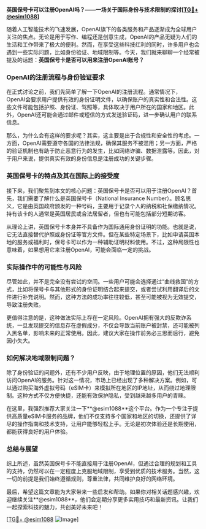 **英国保号卡可以注册OpenAI吗？——一场关于国际身份与技术限制的探讨[[TG💪+ @esim1088](https://t.me/s/esim1088)]**

随着人工智能技术的飞速发展，OpenAI旗下的各类服务和产品逐渐成为全球用户关注的焦点。无论是用于写作、编程还是创意生成，OpenAI的产品无疑为人们的生活和工作带来了极大的便利。然而，在享受这些科技红利的同时，许多用户也会遇到一些实际问题，比如身份验证、地域限制等。今天，我们就来聊聊一个经常被提及的话题：**英国保号卡是否可以用来注册OpenAI账号？**

### OpenAI的注册流程与身份验证要求

在正式讨论之前，我们先简单了解一下OpenAI的注册流程。通常情况下，OpenAI会要求用户提供有效的身份证明文件，以确保账户的真实性和合法性。这些文件可能包括护照、身份证、驾照等，具体取决于用户所在的国家和地区。此外，OpenAI还可能会通过邮件或短信的方式发送验证码，进一步确认用户的联系信息。

那么，为什么会有这样的要求呢？其实，这主要是出于合规性和安全性的考虑。一方面，OpenAI需要遵守各国的法律法规，确保其服务不被滥用；另一方面，严格的验证机制也有助于防止恶意行为的发生，比如网络诈骗、数据泄露等。因此，对于用户来说，提供真实有效的身份信息是注册成功的关键步骤。

### 英国保号卡的特点及其在国际上的接受度

接下来，我们聚焦到本文的核心问题：英国保号卡是否可以用于注册OpenAI？首先，我们需要了解什么是英国保号卡（National Insurance Number）。顾名思义，它是由英国政府颁发的一种号码，主要用于记录个人的纳税和社保缴纳情况。持有该卡的人通常是英国居民或合法居留者，但也有可能包括部分短期访客。

从理论上讲，英国保号卡本身并不具备作为国际通用身份证明的功能。也就是说，它无法直接替代护照或身份证等官方文件。但在某些特定场景下，比如申请英国本地的服务或福利时，保号卡可以作为一种辅助证明材料使用。不过，这种局限性也意味着，如果想用它来注册OpenAI，可能会面临一定的挑战。

### 实际操作中的可能性与风险

尽管如此，并不是完全没有尝试的空间。一些用户可能会选择通过“曲线救国”的方式，比如将保号卡与其他形式的身份证明结合起来提交，或者尝试利用翻译后的文件进行补充说明。然而，这种方法的成功率往往较低，甚至可能被视为无效提交，导致注册失败。

更值得注意的是，这种做法实际上存在一定风险。OpenAI拥有强大的反欺诈系统，一旦发现提交的信息存在虚假成分，不仅会导致当前账户被封禁，还可能被列入黑名单，影响未来的正常使用。因此，建议大家在操作前务必三思而后行，避免因小失大。

### 如何解决地域限制问题？

除了身份验证的问题外，还有不少用户反映，由于地理位置的原因，他们无法顺利访问OpenAI的服务。针对这一情况，市场上已经出现了多种解决方案。例如，可以通过购买海外虚拟号码（eSIM卡）来模拟所在地区的IP地址，从而绕过地理限制。这种方式不仅方便快捷，还能有效保护隐私，受到越来越多用户的青睐。

在这里，我强烈推荐大家关注一下**@esim1088**这个平台。作为一个专注于提供高质量eSIM卡服务的品牌，他们不仅支持多个国家和地区的切换，还提供了详尽的操作指南和技术支持，让用户能够轻松上手。无论是初次体验还是长期使用，都能获得良好的用户体验。

### 总结与展望

综上所述，虽然英国保号卡不能直接用于注册OpenAI，但通过合理的规划和工具的支持，仍然可以在一定程度上克服地域限制，享受到优质的技术服务。当然，这一切的前提是我们始终遵循规则，尊重法律，共同维护良好的网络环境。

最后，希望这篇文章能为大家带来一些启发和帮助。如果你对相关话题感兴趣，欢迎继续关注**@esim1088**，他们会定期分享更多实用技巧和最新资讯。让我们一起探索科技的魅力，共创美好未来吧！

[[TG💪+ @esim1088](https://t.me/s/esim1088) ![Image](https://i.postimg.cc/4NQfJmqS/Snipaste-2025-05-13-00-14-12.png)]